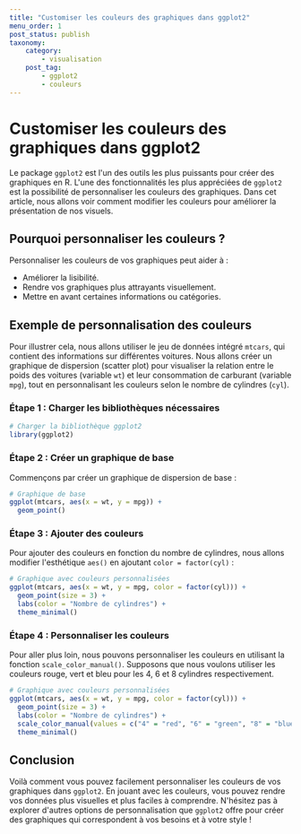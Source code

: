 ```yaml
---
title: "Customiser les couleurs des graphiques dans ggplot2"
menu_order: 1
post_status: publish
taxonomy:
    category:
        - visualisation
    post_tag:
        - ggplot2
        - couleurs
---
```


# Customiser les couleurs des graphiques dans ggplot2

Le package `ggplot2` est l'un des outils les plus puissants pour créer des graphiques en R. L'une des fonctionnalités les plus appréciées de `ggplot2` est la possibilité de personnaliser les couleurs des graphiques. Dans cet article, nous allons voir comment modifier les couleurs pour améliorer la présentation de nos visuels.

## Pourquoi personnaliser les couleurs ?

Personnaliser les couleurs de vos graphiques peut aider à :
- Améliorer la lisibilité.
- Rendre vos graphiques plus attrayants visuellement.
- Mettre en avant certaines informations ou catégories.

## Exemple de personnalisation des couleurs

Pour illustrer cela, nous allons utiliser le jeu de données intégré `mtcars`, qui contient des informations sur différentes voitures. Nous allons créer un graphique de dispersion (scatter plot) pour visualiser la relation entre le poids des voitures (variable `wt`) et leur consommation de carburant (variable `mpg`), tout en personnalisant les couleurs selon le nombre de cylindres (`cyl`).

### Étape 1 : Charger les bibliothèques nécessaires

```R
# Charger la bibliothèque ggplot2
library(ggplot2)
```

### Étape 2 : Créer un graphique de base

Commençons par créer un graphique de dispersion de base :

```R
# Graphique de base
ggplot(mtcars, aes(x = wt, y = mpg)) +
  geom_point()
```

### Étape 3 : Ajouter des couleurs

Pour ajouter des couleurs en fonction du nombre de cylindres, nous allons modifier l'esthétique `aes()` en ajoutant `color = factor(cyl)` :

```R
# Graphique avec couleurs personnalisées
ggplot(mtcars, aes(x = wt, y = mpg, color = factor(cyl))) +
  geom_point(size = 3) +
  labs(color = "Nombre de cylindres") +
  theme_minimal()
```

### Étape 4 : Personnaliser les couleurs

Pour aller plus loin, nous pouvons personnaliser les couleurs en utilisant la fonction `scale_color_manual()`. Supposons que nous voulons utiliser les couleurs rouge, vert et bleu pour les 4, 6 et 8 cylindres respectivement.

```R
# Graphique avec couleurs personnalisées
ggplot(mtcars, aes(x = wt, y = mpg, color = factor(cyl))) +
  geom_point(size = 3) +
  labs(color = "Nombre de cylindres") +
  scale_color_manual(values = c("4" = "red", "6" = "green", "8" = "blue")) +
  theme_minimal()
```

## Conclusion

Voilà comment vous pouvez facilement personnaliser les couleurs de vos graphiques dans `ggplot2`. En jouant avec les couleurs, vous pouvez rendre vos données plus visuelles et plus faciles à comprendre. N'hésitez pas à explorer d'autres options de personnalisation que `ggplot2` offre pour créer des graphiques qui correspondent à vos besoins et à votre style !

